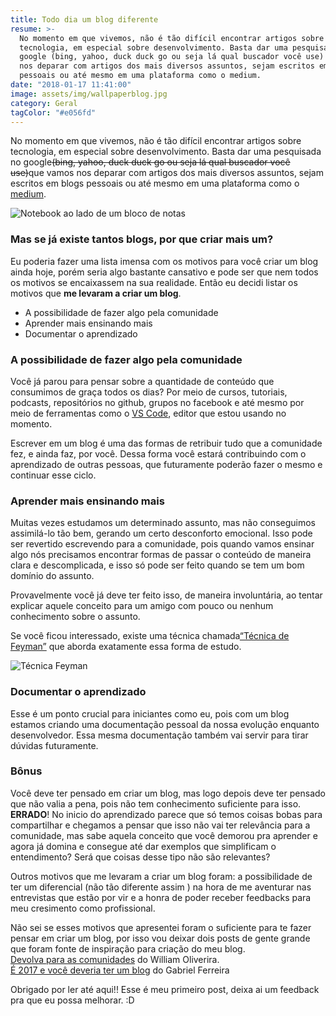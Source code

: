 ```yaml
---
title: Todo dia um blog diferente
resume: >-
  No momento em que vivemos, não é tão difícil encontrar artigos sobre
  tecnologia, em especial sobre desenvolvimento. Basta dar uma pesquisada no
  google (bing, yahoo, duck duck go ou seja lá qual buscador você use) que vamos
  nos deparar com artigos dos mais diversos assuntos, sejam escritos em blogs
  pessoais ou até mesmo em uma plataforma como o medium.
date: "2018-01-17 11:41:00"
image: assets/img/wallpaperblog.jpg
category: Geral
tagColor: "#e056fd"
---
```


No momento em que vivemos, não é tão difícil encontrar artigos sobre tecnologia, em especial sobre desenvolvimento. Basta dar uma pesquisada no google~~(bing, yahoo, duck duck go ou seja lá qual buscador você use)~~que vamos nos deparar com artigos dos mais diversos assuntos, sejam escritos em blogs pessoais ou até mesmo em uma plataforma como o [medium](https://medium.com/).

![Notebook ao lado de um bloco de notas](assets/img/wallpaperblog.jpg)

### Mas se já existe tantos blogs, por que criar mais um?

Eu poderia fazer uma lista imensa com os motivos para você criar um blog ainda hoje, porém seria algo bastante cansativo e pode ser que nem todos os motivos se encaixassem na sua realidade. Então eu decidi listar os motivos que **me levaram a criar um blog**.

- A possibilidade de fazer algo pela comunidade
- Aprender mais ensinando mais
- Documentar o aprendizado

### [](https://crisgon.github.io/posts/Todo-dia-um-blog-diferente/#A-possibilidade-de-fazer-algo-pela-comunidade "A possibilidade de fazer algo pela comunidade")A possibilidade de fazer algo pela comunidade

Você já parou para pensar sobre a quantidade de conteúdo que consumimos de graça todos os dias? Por meio de cursos, tutoriais, podcasts, repositórios no github, grupos no facebook e até mesmo por meio de ferramentas como o [VS Code](https://github.com/Microsoft/vscode), editor que estou usando no momento.

Escrever em um blog é uma das formas de retribuir tudo que a comunidade fez, e ainda faz, por você. Dessa forma você estará contribuindo com o aprendizado de outras pessoas, que futuramente poderão fazer o mesmo e continuar esse ciclo.

### [](https://crisgon.github.io/posts/Todo-dia-um-blog-diferente/#Aprender-mais-ensinando-mais "Aprender mais ensinando mais")Aprender mais ensinando mais

Muitas vezes estudamos um determinado assunto, mas não conseguimos assimilá-lo tão bem, gerando um certo desconforto emocional. Isso pode ser revertido escrevendo para a comunidade, pois quando vamos ensinar algo nós precisamos encontrar formas de passar o conteúdo de maneira clara e descomplicada, e isso só pode ser feito quando se tem um bom domínio do assunto.

Provavelmente você já deve ter feito isso, de maneira involuntária, ao tentar explicar aquele conceito para um amigo com pouco ou nenhum conhecimento sobre o assunto.

Se você ficou interessado, existe uma técnica chamada[“Técnica de Feyman”](https://www.youtube.com/watch?v=CN_SCpGuJ_w) que aborda exatamente essa forma de estudo.

![Técnica Feyman](assets/img/tecnicadefeyman.jpg "Técnica Feyman")

### Documentar o aprendizado

Esse é um ponto crucial para iniciantes como eu, pois com um blog estamos criando uma documentação pessoal da nossa evolução enquanto desenvolvedor. Essa mesma documentação também vai servir para tirar dúvidas futuramente.

### [](https://crisgon.github.io/posts/Todo-dia-um-blog-diferente/#Bonus "Bônus")Bônus

Você deve ter pensado em criar um blog, mas logo depois deve ter pensado que não valia a pena, pois não tem conhecimento suficiente para isso. **ERRADO**! No inicio do aprendizado parece que só temos coisas bobas para compartilhar e chegamos a pensar que isso não vai ter relevância para a comunidade, mas sabe aquela conceito que você demorou pra aprender e agora já domina e consegue até dar exemplos que simplificam o entendimento? Será que coisas desse tipo não são relevantes?

Outros motivos que me levaram a criar um blog foram: a possibilidade de ter um diferencial (não tão diferente assim ) na hora de me aventurar nas entrevistas que estão por vir e a honra de poder receber feedbacks para meu cresimento como profissional.

Não sei se esses motivos que apresentei foram o suficiente para te fazer pensar em criar um blog, por isso vou deixar dois posts de gente grande que foram fonte de inspiração para criação do meu blog.\
[Devolva para as comunidades](https://woliveiras.com.br/posts/Devolva-para-as-comunidades/) do William Oliverira.\
[É 2017 e você deveria ter um blog](http://gabsferreira.com/e-2017-e-voce-deveria-ter-um-blog/) do Gabriel Ferreira

Obrigado por ler até aqui!! Esse é meu primeiro post, deixa ai um feedback pra que eu possa melhorar. :D
